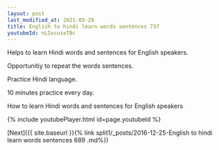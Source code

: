 ```yaml
---
layout: post
last_modified_at: 2021-03-29
title: English to hindi learn words sentences 737 
youtubeId: nLIocuieTBc
---
```

 
 
Helps to learn Hindi words and sentences for English speakers.

Opportunitiy to repeat the words sentences. 

Practice Hindi language. 
 
10 minutes practice every day. 
 
How to learn Hindi words and sentences for English speakers 
 
{% include youtubePlayer.html id=page.youtubeId %}
 
 
[Next]({{ site.baseurl }}{% link  split1/_posts/2016-12-25-English to hindi learn words sentences 689 .md%})
 
